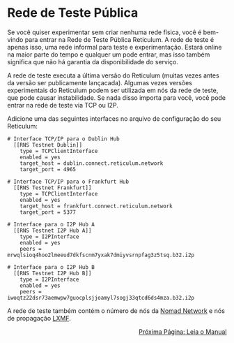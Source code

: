 # Rede de Teste Pública
Se você quiser experimentar sem criar nenhuma rede física, você é bem-vindo para entrar na Rede de Teste Pública Reticulum. A rede de teste é apenas isso, uma rede informal para teste e experimentação. Estará online na maior parte do tempo e qualquer um pode entrar, mas isso também significa que não há garantia da disponibilidade do serviço.

A rede de teste executa a última versão do Reticulum (muitas vezes antes da versão ser publicamente lançacada).
Algumas vezes versões experimentais do Reticulum podem ser utilizada em nós da rede de teste, que pode causar instabilidade. Se nada disso importa para você, você pode entrar na rede de teste via TCP ou I2P.

Adicione uma das seguintes interfaces no arquivo de configuração do seu Reticulum:

```
# Interface TCP/IP para o Dublin Hub
  [[RNS Testnet Dublin]]
    type = TCPClientInterface
    enabled = yes
    target_host = dublin.connect.reticulum.network
    target_port = 4965

# Interface TCP/IP para o Frankfurt Hub
  [[RNS Testnet Frankfurt]]
    type = TCPClientInterface
    enabled = yes
    target_host = frankfurt.connect.reticulum.network
    target_port = 5377

# Interface para o I2P Hub A
  [[RNS Testnet I2P Hub A]]
    type = I2PInterface
    enabled = yes
    peers = mrwqlsioq4hoo2lmeeud7dkfscnm7yxak7dmiyvsrnpfag3z5tsq.b32.i2p

# Interface para o I2P Hub B
  [[RNS Testnet I2P Hub B]]
    type = I2PInterface
    enabled = yes
    peers = iwoqtz22dsr73aemwpw7guocplsjjoamyl7sogj33qtcd6ds4mza.b32.i2p
```

A rede de teste também contém o número de nós da [Nomad Network](https://github.com/markqvist/nomadnet) e nós de propagação [LXMF](https://github.com/markqvist/lxmf).

<p align="right"><a href="docs_pt-br.html">Próxima Página: Leia o Manual</a></p>
